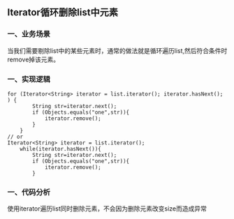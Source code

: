 ## Iterator循环删除list中元素

### 一、业务场景
当我们需要剔除list中的某些元素时，通常的做法就是循环遍历list,然后符合条件时remove掉该元素。

<!--more-->

### 一、实现逻辑
    for (Iterator<String> iterator = list.iterator(); iterator.hasNext(); ) {
            String str=iterator.next();
            if (Objects.equals("one",str)){
                iterator.remove();
            }
        }
    // or
    Iterator<String> iterator = list.iterator();
        while(iterator.hasNext()){
            String str=iterator.next();
            if (Objects.equals("one",str)){
                iterator.remove();
            }


### 一、代码分析
使用iterator遍历list同时删除元素，不会因为删除元素改变size而造成异常
